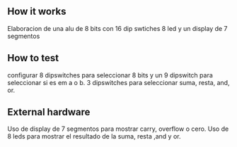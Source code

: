 <!---

This file is used to generate your project datasheet. Please fill in the information below and delete any unused
sections.

You can also include images in this folder and reference them in the markdown. Each image must be less than
512 kb in size, and the combined size of all images must be less than 1 MB.
-->

## How it works

Elaboracion de una alu de 8 bits con 16 dip swtiches 8 led y un display de 7 segmentos

## How to test

configurar 8 dipswitches para seleccionar 8 bits y un 9 dipswitch para seleccionar si es em a o b.
3 dipswitches para seleccionar suma, resta, and, or. 

## External hardware

Uso de display de 7 segmentos para mostrar carry, overflow o cero.
Uso de 8 leds para mostrar el resultado de la suma, resta ,and y or.
